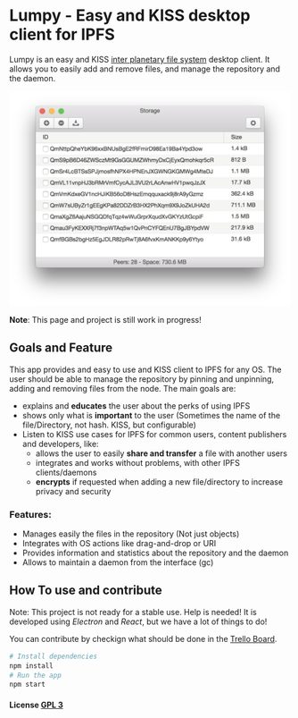 # Lumpy - Easy and KISS desktop client for IPFS
Lumpy is an easy and KISS [inter planetary file system](http://ipfs.io) desktop
client. It allows you to easily add and remove files, and manage the repository
and the daemon.

![StorageList Screenshot](.readme/StorageList.png)

**Note**: This page and project is still work in progress!

## Goals and Feature
This app provides and easy to use and KISS client to IPFS for any OS.
The user should be able to manage the repository by pinning and unpinning,
adding and removing files from the node. The main goals are:

* explains and **educates** the user about the perks of using IPFS
* shows only what is **important** to the user (Sometimes the name of the
file/Directory, not hash. KISS, but configurable)
* Listen to KISS use cases for IPFS for common users, content publishers and
developers, like:
  * allows the user to easily **share and transfer** a file with another users
  * integrates and works without problems, with other IPFS clients/daemons
  * **encrypts** if requested when adding a new file/directory to increase
  privacy and security

### Features:

* Manages easily the files in the repository (Not just objects)
* Integrates with OS actions like drag-and-drop or URI
* Provides information and statistics about the repository and the daemon
* Allows to maintain a daemon from the interface (gc)

## How To use and contribute

Note: This project is not ready for a stable use. Help is needed!
It is developed using *Electron* and *React*, but we have a lot of things to do!

You can contribute by checkign what should be done in the
[Trello Board](https://trello.com/b/Z1iOgLYc/lumpy-ipfs).

```bash
# Install dependencies
npm install
# Run the app
npm start
```

#### License [GPL 3](LICENSE.md)
